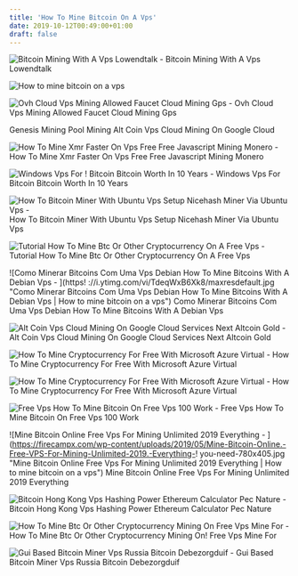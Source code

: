 ```yaml
---
title: 'How To Mine Bitcoin On A Vps'
date: 2019-10-12T00:49:00+01:00
draft: false
---
```


![Bitcoin Mining With A Vps Lowendtalk - ](https://secure.gravatar.com/avatar/f00f0b2c77d4eb9639a5f483a26832e1/?default=https%3A%2F%2Fvanillicon.com%2Ff00f0b2c77d4eb9639a5f483a26832e1_200.png&rating=g&size=120 "Bitcoin Mining With A Vps Lowendtalk | How to mine bitcoin on a vps") Bitcoin Mining With A Vps Lowendtalk

![How to mine bitcoin on a vps](https://steemitimages.com/DQmU5dh2hC6dJXnujKfAXBMb9TGDHbZVeTZeNTVXxF7bUDX/genesis%20mining22.PNG "How to mine bitcoin on a vps") 

![Ovh Cloud Vps Mining Allowed Faucet Cloud Mining Gps - ](https://d1ueyc5nx1it61.cloudfront.net/22c87de216199032637.png "Ovh Cloud Vps Mining Allowed Faucet Cloud Mining Gps | How to mine bitcoin on a vps") Ovh Cloud Vps Mining Allowed Faucet Cloud Mining Gps

Genesis Mining Pool Mining Alt Coin Vps Cloud Mining On Google Cloud

![How To Mine Xmr Faster On Vps Free Free Javascript Mining Monero - ](https://owl.sg/wp-content/uploads/2019/03/how-to-mine-xmr-faster-on-vps-free-free-javascript-mining-monero-earn-money-with-your-page-traffic_5c8696c93fe91.jpeg "How To Mine Xmr Faster On Vps Free Free Javascript Mining Monero | How to mine bitcoin on a vps") How To Mine Xmr Faster On Vps Free Free Javascript Mining Monero

![Windows Vps For !   Bitcoin Bitcoin Worth In 10 Years - ](http://1.bp.blogspot.com/-_tXRLI3e-II/VFoep3CgorI/AAAAAAAAAUQ/0lbWcDiLQ0c/s1600/14.JPG "Windows Vps For B!   itcoin Bitcoin Worth In 10 Years | How to mine bitcoin on a vps") Windows Vps For Bitcoin Bitcoin Worth In 10 Years

![How To Bitcoin Miner With Ubuntu Vps Setup Nicehash Miner Via Ubuntu Vps - ](https://i.ytimg.com/vi/iU5CzyyBfhY/maxresdefault.jpg "How To Bitcoin Miner With Ubuntu Vps Setup Nicehash Miner Via Ubuntu Vps | How to mine bitcoin on a vps") How To Bitcoin Miner With Ubuntu Vps Setup Nicehash Miner Via Ubuntu Vps

![Tutorial How To Mine Btc Or Other Cryptocurrency On A Free Vps - ](https://cryptocoinnews.online/wp-content/uploads/2019/02/Tutorial-How-to-mine-BTC-or-other-cryptocurrency-on-a-FREE-VPS-2019-NICEHASH.jpg "Tutorial How To Mine Btc Or Other Cryptocurrency On A Free Vps | How to mine bitcoin on a vps") Tutorial How To Mine Btc Or Other Cryptocurrency On A Free Vps

![Como Minerar Bitcoins Com Uma Vps Debian How To Mine Bitcoins With A Debian Vps - ](https!   ://i.ytimg.com/vi/TdeqWxB6Xk8/maxresdefault.jpg "Como Minerar Bitcoins Com Uma Vps Debian How To Mine Bitcoins With A Debian Vps | How to mine bitcoin on a vps") Como Minerar Bitcoins Com Uma Vps Debian How To Mine Bitcoins With A Debian Vps

![Alt Coin Vps Cloud Mining On Google Cloud Services Next Altcoin Gold - ](https://i.pinimg.com/736x/78/62/f6/7862f6931fdad915558585d2ada2f901.jpg "Alt Coin Vps Cloud Mining On Google Cloud Services Next Altcoin Gold | How to mine bitcoin on a vps") Alt Coin Vps Cloud Mining On Google Cloud Services Next Altcoin Gold

![How To Mine Cryptocurrency For Free With Microsoft Azure Virtual - ](https://steemitimages.com/DQmbhNgXKvu7x3EQaoHzCCGt5gG8i3DNHZFBNVqstxiiSGL/image.png "How!    To Mine Cryptocurrency For Free With Microsoft Azure Virtual | How to !   mine bitcoin on a vps") How To Mine Cryptocurrency For Free With Microsoft Azure Virtual

![How To Mine Cryptocurrency For Free With Microsoft Azure Virtual - ](https://steemitimages.com/640x0/https://steemitimages.com/DQmaBac1pXEoZ6HHBx6cQdwBeGaYVnbNo3JTdzjYcA4vsjf/image.png "How To Mine Cryptocurrency For Free With Microsoft Azure Virtual | How to mine bitcoin on a vps") How To Mine Cryptocurrency For Free With Microsoft Azure Virtual

![Free Vps How To Mine Bitcoin On Free Vps 100 Work - ](https://i.ytimg.com/vi/qgu3CiTjoAA/maxresdefault.jpg "Free Vps How To Mine Bitcoin On Free Vps 100 Work | How to mine bitcoin on a vps") Free Vps How To Mine Bitcoin On Free Vps 100 Work

![Mine Bitcoin Online Free Vps For Mining Unlimited 2019 Everything - ](https://firecampx.com/wp-content/uploads/2019/05/Mine-Bitcoin-Online.-Free-VPS-For-Mining-Unlimited-2019.-Everything-!   you-need-780x405.jpg "Mine Bitcoin Online Free Vps For Mining Unlimited 2019 Everything | How to mine bitcoin on a vps") Mine Bitcoin Online Free Vps For Mining Unlimited 2019 Everything

![Bitcoin Hong Kong Vps Hashing Power Ethereum Calculator Pec Nature - ](https://user-images.githubusercontent.com/2799553/27604758-9641d0de-5b7a-11e7-9c61-8129deb9013c.PNG "Bitcoin Hong Kong Vps Hashing Power Ethereum Calculator Pec Nature | How to mine bitcoin on a vps") Bitcoin Hong Kong Vps Hashing Power Ethereum Calculator Pec Nature

![How To Mine Btc Or Other Cryptocurrency Mining On Free Vps Mine For - ](https://i.ytimg.com/vi/jNZZuKn6GuY/hqdefault.jpg "How To Mine Btc Or Other Cryptocurrency Mining On Free Vps Mine For | How to mine !   bitcoin on a vps") How To Mine Btc Or Other Cryptocurrency Mining On! Free Vps Mine For

![Gui Based Bitcoin Miner Vps Russia Bitcoin Debezorgduif - ](https://bokunomad.com/wp-content/uploads/2016/12/gmo_vps_encrypt_1.png "Gui Based Bitcoin Miner Vps Russia Bitcoin Debezorgduif | How to mine bitcoin on a vps") Gui Based Bitcoin Miner Vps Russia Bitcoin Debezorgduif
